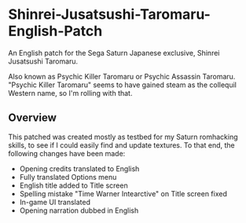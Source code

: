 # Shinrei-Jusatsushi-Taromaru-English-Patch
An English patch for the Sega Saturn Japanese exclusive, Shinrei Jusatsushi Taromaru.

Also known as Psychic Killer Taromaru or Psychic Assassin Taromaru. "Psychic Killer Taromaru" seems to have gained steam as the collequil Western name, so I'm rolling with that.

## **Overview**
This patched was created mostly as testbed for my Saturn romhacking skills, to see if I could easily find and update textures. To that end, the following changes have been made:

- Opening credits translated to English
- Fully translated Options menu
- English title added to Title screen
- Spelling mistake "Time Warner Intearctive" on Title screen fixed
- In-game UI translated
- Opening narration dubbed in English
